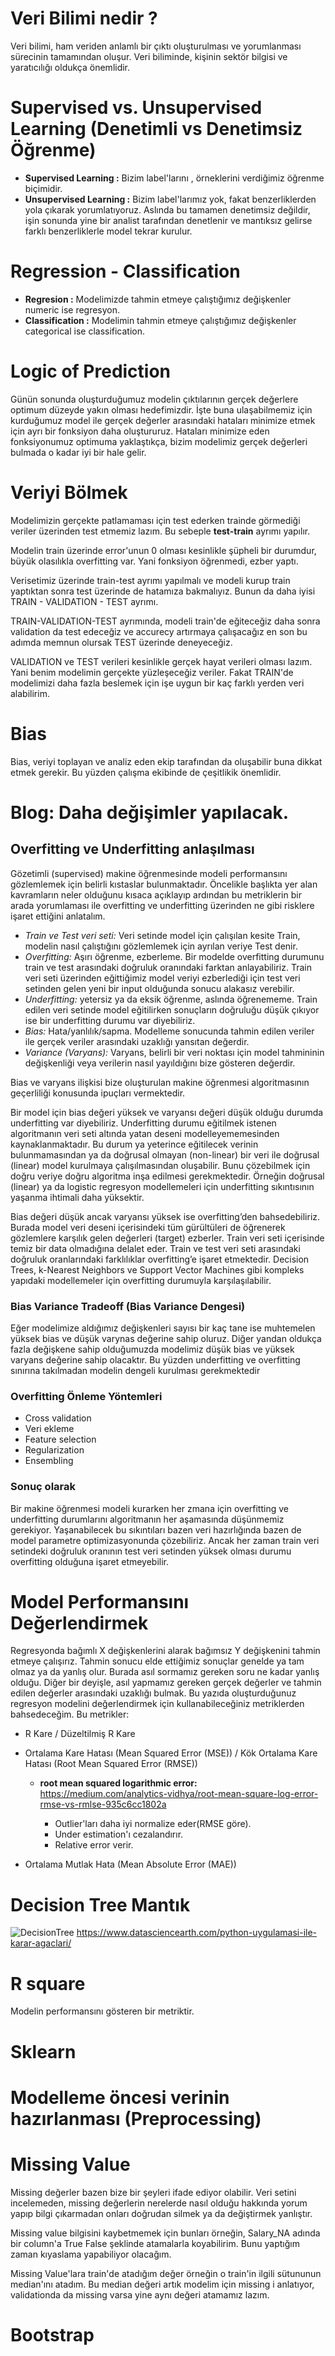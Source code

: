 # Veri Bilimi nedir ?
Veri bilimi, ham veriden anlamlı bir çıktı oluşturulması ve yorumlanması sürecinin tamamından oluşur. Veri biliminde, kişinin sektör bilgisi ve yaratıcılığı oldukça önemlidir.

# Supervised vs. Unsupervised Learning (Denetimli vs Denetimsiz Öğrenme)
- **Supervised Learning   :** Bizim label'larını , örneklerini verdiğimiz öğrenme biçimidir.
- **Unsupervised Learning :** Bizim label'larımız yok, fakat benzerliklerden yola çıkarak yorumlatıyoruz. Aslında bu tamamen denetimsiz değildir, işin sonunda yine bir analist tarafından denetlenir ve mantıksız gelirse farklı benzerliklerle model tekrar kurulur.

# Regression - Classification
- **Regresion       :** Modelimizde tahmin etmeye çalıştığımız değişkenler numeric ise regresyon.
- **Classification  :** Modelimin tahmin etmeye çalıştığımız değişkenler categorical ise classification.

# Logic of Prediction
Günün sonunda oluşturduğumuz modelin çıktılarının gerçek değerlere optimum düzeyde yakın olması hedefimizdir. İşte buna ulaşabilmemiz için kurduğumuz model ile gerçek değerler
arasındaki hataları minimize etmek için ayrı bir fonksiyon daha oluştururuz. Hataları minimize eden fonksiyonumuz optimuma yaklaştıkça, bizim modelimiz gerçek değerleri bulmada o kadar iyi bir hale gelir.

# Veriyi Bölmek
Modelimizin gerçekte patlamaması için test ederken trainde görmediği veriler üzerinden test etmemiz lazım. Bu sebeple **test-train** ayrımı yapılır. 

Modelin train üzerinde error'unun 0 olması kesinlikle şüpheli bir durumdur, büyük olasılıkla overfitting var. Yani fonksiyon öğrenmedi, ezber yaptı.

Verisetimiz üzerinde train-test ayrımı yapılmalı ve modeli kurup train yaptıktan sonra test üzerinde de hatamıza bakmalıyız. Bunun da daha iyisi TRAIN - VALIDATION - TEST ayrımı.

TRAIN-VALIDATION-TEST ayrımında, modeli train'de eğiteceğiz daha sonra validation da test edeceğiz ve accurecy artırmaya çalışacağız en  son bu adımda memnun olursak TEST üzerinde deneyeceğiz.

VALIDATION ve TEST verileri kesinlikle gerçek hayat verileri olması lazım. Yani benim modelimin gerçekte yüzleşeceğiz veriler. Fakat TRAIN'de modelimizi daha fazla beslemek için işe uygun bir kaç farklı yerden veri alabilirim.

# Bias
Bias, veriyi toplayan ve analiz eden ekip tarafından da oluşabilir buna dikkat etmek gerekir. Bu yüzden çalışma ekibinde de çeşitlikik önemlidir.


# Blog: Daha değişimler yapılacak.
## Overfitting ve Underfitting anlaşılması
Gözetimli (supervised) makine öğrenmesinde modeli performansını gözlemlemek için belirli kıstaslar bulunmaktadır. Öncelikle başlıkta yer alan kavramların neler olduğunu kısaca açıklayıp ardından bu metriklerin bir arada yorumlaması ile overfitting ve underfitting üzerinden ne gibi risklere işaret ettiğini anlatalım.

* _Train ve Test veri seti:_ Veri setinde model için çalışılan kesite Train, modelin nasıl çalıştığını gözlemlemek için ayrılan veriye Test denir.
* _Overfitting:_ Aşırı öğrenme, ezberleme. Bir modelde overfitting durumunu train ve test arasındaki doğruluk oranındaki farktan anlayabiliriz. Train veri seti üzerinden eğittiğimiz model veriyi ezberlediği için test veri setinden gelen yeni bir input olduğunda sonucu alakasız verebilir.
* _Underfitting:_ yetersiz ya da eksik öğrenme, aslında öğrenememe. Train edilen veri setinde model eğitilirken sonuçların doğruluğu düşük çıkıyor ise bir underfitting durumu var diyebiliriz.
* _Bias:_ Hata/yanlılık/sapma. Modelleme sonucunda tahmin edilen veriler ile gerçek veriler arasındaki uzaklığı yansıtan değerdir.
* _Variance (Varyans):_ Varyans, belirli bir veri noktası için model tahmininin değişkenliği veya verilerin nasıl yayıldığını bize gösteren değerdir.

Bias ve varyans ilişkisi bize oluşturulan makine öğrenmesi algoritmasının geçerliliği konusunda ipuçları vermektedir.

Bir model için bias değeri yüksek ve varyansı değeri düşük olduğu durumda underfitting var diyebiliriz. Underfitting durumu eğitilmek istenen algoritmanın veri seti altında yatan deseni modelleyememesinden kaynaklanmaktadır. Bu durum ya yeterince eğitilecek verinin bulunmamasından ya da doğrusal olmayan (non-linear) bir veri ile doğrusal (linear) model kurulmaya çalışılmasından oluşabilir. Bunu çözebilmek için doğru veriye doğru algoritma inşa edilmesi gerekmektedir. Örneğin doğrusal (linear) ya da logistic regresyon modellemeleri için underfitting sıkıntısının yaşanma ihtimali daha yüksektir.

Bias değeri düşük ancak varyansı yüksek ise overfitting’den bahsedebiliriz. Burada model veri deseni içerisindeki tüm gürültüleri de öğrenerek gözlemlere karşılık gelen değerleri (target) ezberler. Train veri seti içerisinde temiz bir data olmadığına delalet eder. Train ve test veri seti arasındaki doğruluk oranlarındaki farklılıklar overfitting’e işaret etmektedir. Decision Trees, k-Nearest Neighbors ve Support Vector Machines gibi kompleks yapıdaki modellemeler için overfitting durumuyla karşılaşılabilir.

### Bias Variance Tradeoff (Bias Variance Dengesi)
Eğer modelimize aldığımız değişkenleri sayısı bir kaç tane ise muhtemelen yüksek bias ve düşük varynas değerine sahip oluruz. Diğer yandan oldukça fazla değişkene sahip olduğumuzda modelimiz düşük bias ve yüksek varyans değerine sahip olacaktır. Bu yüzden underfitting ve overfitting sınırına takılmadan modelin dengeli kurulması gerekmektedir

### Overfitting Önleme Yöntemleri
* Cross validation
* Veri ekleme
* Feature selection
* Regularization
* Ensembling

### Sonuç olarak
Bir makine öğrenmesi modeli kurarken her zmana için overfitting ve underfitting durumlarını algoritmanın her aşamasında düşünmemiz gerekiyor. Yaşanabilecek bu sıkıntıları bazen veri hazırlığında bazen de model parametre optimizasyonunda çözebiliriz. Ancak her zaman train veri setindeki doğruluk oranının test veri setinden yüksek olması durumu overfitting olduğuna işaret etmeyebilir.

# Model Performansını Değerlendirmek
Regresyonda bağımlı X değişkenlerini alarak bağımsız Y değişkenini tahmin etmeye çalışırız. Tahmin sonucu elde ettiğimiz sonuçlar genelde ya tam olmaz ya da yanlış olur. Burada asıl sormamız gereken soru ne kadar yanlış olduğu. Diğer bir deyişle, asıl yapmamız gereken gerçek değerler ve tahmin edilen değerler arasındaki uzaklığı bulmak. Bu yazıda oluşturduğunuz regresyon modelini değerlendirmek için kullanabileceğiniz metriklerden bahsedeceğim. Bu metrikler:
- R Kare / Düzeltilmiş R Kare
- Ortalama Kare Hatası (Mean Squared Error (MSE)) / Kök Ortalama Kare Hatası (Root Mean Squared Error (RMSE))
    - **root mean squared logarithmic error:** https://medium.com/analytics-vidhya/root-mean-square-log-error-rmse-vs-rmlse-935c6cc1802a

        * Outlier'ları daha iyi normalize eder(RMSE göre).
        * Under estimation'ı cezalandırır.
        * Relative error verir.

- Ortalama Mutlak Hata (Mean Absolute Error (MAE))

# Decision Tree Mantık

![DecisionTree](https://www.datasciencearth.com/wp-content/uploads/2020/03/Capture.png)
https://www.datasciencearth.com/python-uygulamasi-ile-karar-agaclari/

# R square
Modelin performansını gösteren bir metriktir.

# Sklearn

# Modelleme öncesi verinin hazırlanması (Preprocessing)

# Missing Value
Missing değerler bazen bize bir şeyleri ifade ediyor olabilir. Veri setini incelemeden, missing değerlerin nerelerde nasıl olduğu hakkında yorum yapıp bilgi çıkarmadan onları doğrudan silmek ya da değiştirmek yanlıştır.

Missing value bilgisini kaybetmemek için bunları örneğin, Salary_NA adında bir column'a True False şeklinde atamalarla koyabilirim. Bunu yaptığım zaman kıyaslama yapabiliyor olacağım.

Missing Value'lara train'de atadığım değer örneğin o train'in ilgili sütununun median'ını atadım. Bu median değeri artık modelim için missing i anlatıyor, validationda da missing varsa yine aynı değeri atamamız lazım.

# Bootstrap











